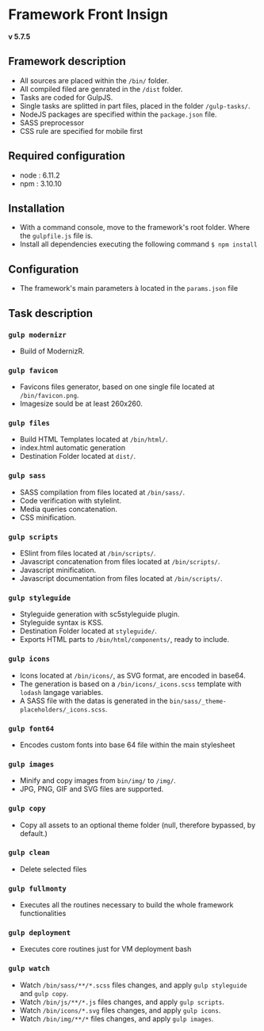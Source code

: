 # Framework Front Insign
**v 5.7.5**


## Framework description

- All sources are placed within the `/bin/` folder.
- All compiled filed are genrated in the `/dist` folder.
- Tasks are coded for GulpJS.
- Single tasks are splitted in part files, placed in the folder `/gulp-tasks/`.
- NodeJS packages are specified within the `package.json` file.
- SASS preprocessor
- CSS rule are specified for mobile first


## Required configuration

- node : 6.11.2
- npm : 3.10.10


## Installation

- With a command console, move to the framework's root folder. Where the `gulpfile.js` file is.
- Install all dependencies executing the following command `$ npm install`


## Configuration

- The framework's main parameters à located in the `params.json` file


## Task description

### `gulp modernizr`
- Build of ModernizR.

### `gulp favicon`
- Favicons files generator, based on one single file located at `/bin/favicon.png`.
- Imagesize sould be at least 260x260.

### `gulp files`
- Build HTML Templates located at `/bin/html/`.
- index.html automatic generation
- Destination Folder located at `dist/`.

### `gulp sass`
- SASS compilation from files located at `/bin/sass/`.
- Code verification with stylelint.
- Media queries concatenation.
- CSS minification.

### `gulp scripts`
- ESlint from files located at `/bin/scripts/`.
- Javascript concatenation from files located at `/bin/scripts/`.
- Javascript minification.
- Javascript documentation from files located at `/bin/scripts/`.

### `gulp styleguide`
- Styleguide generation with sc5styleguide plugin.
- Styleguide syntax is KSS.
- Destination Folder located at `styleguide/`.
- Exports HTML parts to `/bin/html/components/`, ready to include.

### `gulp icons`
- Icons located at `/bin/icons/`, as SVG format, are encoded in base64.
- The generation is based on a `/bin/icons/_icons.scss` template with `lodash` langage variables.
- A SASS file with the datas is generated in the `bin/sass/_theme-placeholders/_icons.scss`.

### `gulp font64`
- Encodes custom fonts into base 64 file within the main stylesheet

### `gulp images`
- Minify and copy images from `bin/img/` to `/img/`.
- JPG, PNG, GIF and SVG files are supported.

### `gulp copy`
- Copy all assets to an optional theme folder (null, therefore bypassed, by default.)

### `gulp clean`
- Delete selected files

### `gulp fullmonty`
- Executes all the routines necessary to build the whole framework functionalities

### `gulp deployment`
- Executes core routines just for VM deployment bash

### `gulp watch`
- Watch `/bin/sass/**/*.scss` files changes, and apply `gulp styleguide` and `gulp copy`.
- Watch `/bin/js/**/*.js` files changes, and apply `gulp scripts`.
- Watch `/bin/icons/*.svg` files changes, and apply `gulp icons`.
- Watch `/bin/img/**/*` files changes, and apply `gulp images`.

